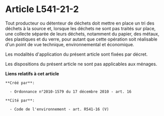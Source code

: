 # Article L541-21-2

Tout producteur ou détenteur de déchets doit mettre en place un tri des déchets à la source et, lorsque les déchets ne sont
pas traités sur place, une collecte séparée de leurs déchets, notamment du papier, des métaux, des plastiques et du verre,
pour autant que cette opération soit réalisable d'un point de vue technique, environnemental et économique.

Les modalités d'application du présent article sont fixées par décret.

Les dispositions du présent article ne sont pas applicables aux ménages.

**Liens relatifs à cet article**

	**Créé par**:

	  - Ordonnance n°2010-1579 du 17 décembre 2010 - art. 16

	**Cité par**:

	  - Code de l'environnement - art. R541-16 (V)
